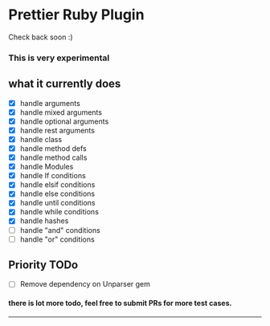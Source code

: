 # Prettier Ruby Plugin

Check back soon :)

### This is very experimental

## what it currently does

* [x] handle arguments
* [x] handle mixed arguments
* [x] handle optional arguments
* [x] handle rest arguments
* [x] handle class
* [x] handle method defs
* [x] handle method calls
* [x] handle Modules
* [x] handle If conditions
* [x] handle elsif conditions
* [x] handle else conditions
* [x] handle until conditions
* [x] handle while conditions
* [x] handle hashes
* [ ] handle "and" conditions
* [ ] handle "or" conditions

## Priority TODo

* [ ] Remove dependency on Unparser gem

#### there is lot more todo, feel free to submit PRs for more test cases.

---

<!--

## Install

```bash
yarn add --dev --exact prettier @prettier/plugin-ruby
```

## Configure

.prettierrc:

```json
{
  "plugins": ["@prettier/plugin-ruby"]
}
```

## Use

```bash
prettier --write "**/*.rb"
```

-->
